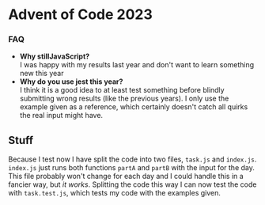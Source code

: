 # Advent of Code 2023

### FAQ
- **Why stillJavaScript?**<br>
I was happy with my results last year and don't want to learn something new this year
- **Why do you use jest this year?**<br>
I think it is a good idea to at least test something before blindly submitting wrong results (like the previous years). I only use the example given as a reference, which certainly doesn't catch all quirks the real input might have.

## Stuff
Because I test now I have split the code into two files, `task.js` and `index.js`. `index.js` just runs both functions `partA` and `partB` with the input for the day. This file probably won't change for each day and I could handle this in a fancier way, but _it works_. 
Splitting the code this way I can now test the code with `task.test.js`, which tests my code with the examples given.
